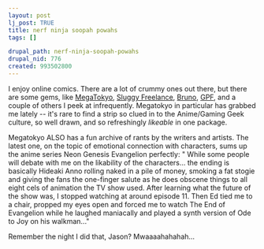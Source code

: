 ```yaml
--- 
layout: post
lj_post: TRUE
title: nerf ninja soopah powahs
tags: []

drupal_path: nerf-ninja-soopah-powahs
drupal_nid: 776
created: 993502800
---
```

I enjoy online comics. There are a lot of crummy ones out there, but there are some gems, like <a href="http://www.megatokyo.com">MegaTokyo</a>, <a href="http://www.sluggy.com">Sluggy Freelance</a>, <a href="http://www.baldwinpage.com/bruno.html">Bruno</a>, <a href="http://www.gpf-comics.com">GPF</a>, and a couple of others I peek at infrequently. Megatokyo in particular has grabbed me lately -- it's rare to find a strip so clued in to the Anime/Gaming Geek culture, so well drawn, and so refreshingly *likeable* in one package.

Megatokyo ALSO has a fun archive of rants by the writers and artists. The latest one, on the topic of emotional connection with characters, sums up the anime series Neon Genesis Evangelion perfectly: " While some people will debate with me on the likability of the characters... the ending is basically Hideaki Anno rolling naked in a pile of money, smoking a fat stogie and giving the fans the one-finger salute as he does obscene things to all eight cels of animation the TV show used. After learning what the future of the show was, I stopped watching at around episode 11. Then Ed tied me to a chair, propped my eyes open and forced me to watch The End of Evangelion while he laughed maniacally and played a synth version of Ode to Joy on his walkman..."

Remember the night I did that, Jason? Mwaaaahahahah...
